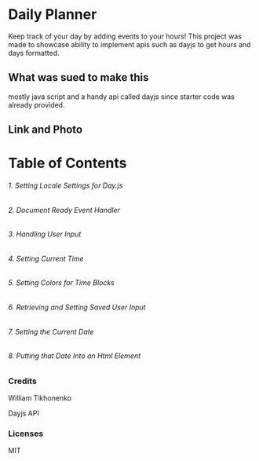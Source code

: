 # Daily Planner
Keep track of your day by adding events to your hours!
This project was made to showcase ability to implement apis such as dayjs to get hours and days formatted.
## What was sued to make this
mostly java script and a handy api called dayjs since starter code was already provided.
## Link and Photo



# Table of Contents
###### 1. Setting Locale Settings for Day.js
###### 2. Document Ready Event Handler
###### 3. Handling User Input
###### 4. Setting Current Time
###### 5. Setting Colors for Time Blocks
###### 6. Retrieving and Setting Saved User Input
###### 7. Setting the Current Date
###### 8. Putting that Date Into an Html Element

### Credits
William Tikhonenko

Dayjs API

### Licenses
MIT